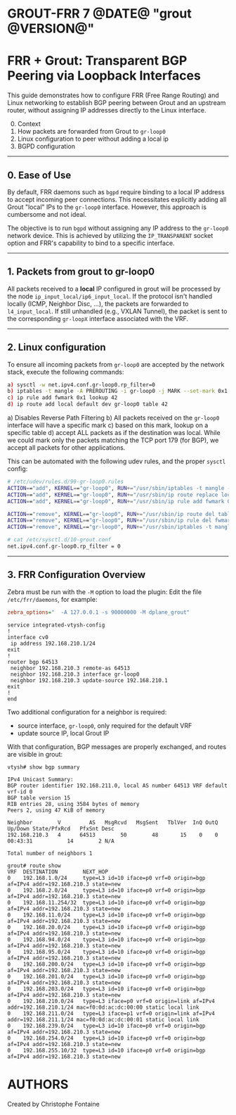 GROUT-FRR 7 @DATE@ "grout @VERSION@"
================================

# FRR + Grout: Transparent BGP Peering via Loopback Interfaces

This guide demonstrates how to configure FRR (Free Range Routing) and Linux networking to establish BGP peering
between Grout and an upstream router, without assigning IP addresses directly to the Linux interface.

0. Context
1. How packets are forwarded from Grout to `gr-loop0`
2. Linux configuration to peer without adding a local ip
3. BGPD configuration
---

## 0. Ease of Use

By default, FRR daemons such as `bgpd` require binding to a local IP address to accept incoming peer connections.
This necessitates explicitly adding all Grout "local" IPs to the `gr-loop0` interface.
However, this approach is cumbersome and not ideal.

The objective is to run `bgpd` without assigning any IP address to the `gr-loop0` network device.
This is achieved by utilizing the `IP_TRANSPARENT` socket option and FRR's capability to bind to a specific interface.

---

## 1. Packets from grout to gr-loop0

All packets received to a **local** IP configured in grout will be processed by the node `ip_input_local/ip6_input_local`.
If the protocol isn't handled locally (ICMP, Neighbor Disc, ...), the packets are forwarded to `l4_input_local`.
If still unhandled (e.g., VXLAN Tunnel), the packet is sent to the corresponding `gr-loopX` interface associated with the VRF.

---

## 2. Linux configuration

To ensure all incoming packets from `gr-loop0` are accepted by the network stack, execute the following commands:
```sh
a) sysctl -w net.ipv4.conf.gr-loop0.rp_filter=0
b) iptables -t mangle -A PREROUTING -i gr-loop0 -j MARK --set-mark 0x1
c) ip rule add fwmark 0x1 lookup 42
d) ip route add local default dev gr-loop0 table 42
```
a) Disables Reverse Path Filtering
b) All packets received on the `gr-loop0` interface will have a specific mark
c) based on this mark, lookup on a specific table
d) accept ALL packets as if the destination was local.
While we could mark only the packets matching the TCP port 179 (for BGP), we accept all packets for other applications.

This can be automated with the following udev rules, and the proper `sysctl` config:

```sh
# /etc/udev/rules.d/99-gr-loop0.rules
ACTION=="add", KERNEL=="gr-loop0", RUN+="/usr/sbin/iptables -t mangle -A PREROUTING -i gr-loop0 -j MARK --set-mark 0x1"
ACTION=="add", KERNEL=="gr-loop0", RUN+="/usr/sbin/ip route replace local default dev gr-loop0 table 42"
ACTION=="add", KERNEL=="gr-loop0", RUN+="/usr/sbin/ip rule add fwmark 0x1 lookup 42 priority 42"

ACTION=="remove", KERNEL=="gr-loop0", RUN+="/usr/sbin/ip route del table 42 local default dev gr-loop0"
ACTION=="remove", KERNEL=="gr-loop0", RUN+="/usr/sbin/ip rule del fwmark 0x1 lookup 42 priority 42"
ACTION=="remove", KERNEL=="gr-loop0", RUN+="/usr/sbin/iptables -t mangle -D PREROUTING -i gr-loop0 -j MARK --set-mark 0x1"
```

```sh
# cat /etc/sysctl.d/10-grout.conf
net.ipv4.conf.gr-loop0.rp_filter = 0
```

---

## 3. FRR Configuration Overview

Zebra must be run with the `-M` option to load the plugin:
Edit the file `/etc/frr/daemons`, for example:

```ini
zebra_options="  -A 127.0.0.1 -s 90000000 -M dplane_grout"
```

```frr
service integrated-vtysh-config
!
interface cv0
 ip address 192.168.210.1/24
exit
!
router bgp 64513
 neighbor 192.168.210.3 remote-as 64513
 neighbor 192.168.210.3 interface gr-loop0
 neighbor 192.168.210.3 update-source 192.168.210.1
exit
!
end
```

Two additional configuration for a neighbor is required:
- source interface, `gr-loop0`, only required for the default VRF
- update source IP, local Grout IP

With that configuration, BGP messages are properly exchanged, and routes are visible in grout:

```frr
vtysh# show bgp summary

IPv4 Unicast Summary:
BGP router identifier 192.168.211.0, local AS number 64513 VRF default vrf-id 0
BGP table version 15
RIB entries 28, using 3584 bytes of memory
Peers 2, using 47 KiB of memory

Neighbor        V         AS   MsgRcvd   MsgSent   TblVer  InQ OutQ  Up/Down State/PfxRcd   PfxSnt Desc
192.168.210.3   4      64513        50        48       15    0    0 00:43:31           14        2 N/A

Total number of neighbors 1
```

```grout
grout# route show
VRF  DESTINATION        NEXT_HOP
0    192.168.1.0/24     type=L3 id=10 iface=p0 vrf=0 origin=bgp af=IPv4 addr=192.168.210.3 state=new
0    192.168.2.0/24     type=L3 id=10 iface=p0 vrf=0 origin=bgp af=IPv4 addr=192.168.210.3 state=new
0    192.168.11.254/32  type=L3 id=10 iface=p0 vrf=0 origin=bgp af=IPv4 addr=192.168.210.3 state=new
0    192.168.11.0/24    type=L3 id=10 iface=p0 vrf=0 origin=bgp af=IPv4 addr=192.168.210.3 state=new
0    192.168.20.0/24    type=L3 id=10 iface=p0 vrf=0 origin=bgp af=IPv4 addr=192.168.210.3 state=new
0    192.168.94.0/24    type=L3 id=10 iface=p0 vrf=0 origin=bgp af=IPv4 addr=192.168.210.3 state=new
0    192.168.95.0/24    type=L3 id=10 iface=p0 vrf=0 origin=bgp af=IPv4 addr=192.168.210.3 state=new
0    192.168.200.0/24   type=L3 id=10 iface=p0 vrf=0 origin=bgp af=IPv4 addr=192.168.210.3 state=new
0    192.168.201.0/24   type=L3 id=10 iface=p0 vrf=0 origin=bgp af=IPv4 addr=192.168.210.3 state=new
0    192.168.203.0/24   type=L3 id=10 iface=p0 vrf=0 origin=bgp af=IPv4 addr=192.168.210.3 state=new
0    192.168.210.0/24   type=L3 iface=p0 vrf=0 origin=link af=IPv4 addr=192.168.210.1/24 mac=f0:0d:ac:dc:00:00 static local link
0    192.168.211.0/24   type=L3 iface=p1 vrf=0 origin=link af=IPv4 addr=192.168.211.1/24 mac=f0:0d:ac:dc:00:01 static local link
0    192.168.239.0/24   type=L3 id=10 iface=p0 vrf=0 origin=bgp af=IPv4 addr=192.168.210.3 state=new
0    192.168.254.0/24   type=L3 id=10 iface=p0 vrf=0 origin=bgp af=IPv4 addr=192.168.210.3 state=new
0    192.168.255.10/32  type=L3 id=10 iface=p0 vrf=0 origin=bgp af=IPv4 addr=192.168.210.3 state=new
```

# AUTHORS

Created by Christophe Fontaine
